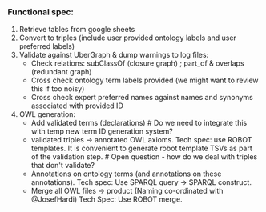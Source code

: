 ### Functional spec:

1. Retrieve tables from google sheets
2. Convert to triples (include user provided ontology labels and user preferred labels)
3. Validate against UberGraph & dump warnings to log files:
    * Check relations: subClassOf (closure graph) ; part_of & overlaps (redundant graph)   
    * Cross check ontology term labels provided (we might want to review this if too noisy)
    * Cross check expert preferred names against names and synonyms associated with provided ID
4. OWL generation:
    * Add validated terms (declarations)  # Do we need to integrate this with temp new term ID generation system?
    * validated triples -> annotated OWL axioms.  Tech spec: use ROBOT templates.  It is convenient to generate robot template TSVs as part of the validation step.  # Open question - how do we deal with triples that don't validate?
    * Annotations on ontology terms (and annotations on these annotations).  Tech spec: Use SPARQL query -> SPARQL construct.
    * Merge all OWL files -> product (Naming co-ordinated with @JosefHardi) Tech Spec: Use ROBOT merge.
